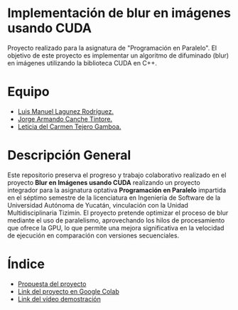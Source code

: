 #  Implementación de blur en imágenes usando CUDA
Proyecto realizado para la asignatura de "Programación en Paralelo". El objetivo de este proyecto es implementar un algoritmo de difuminado (blur) en imágenes utilizando la biblioteca CUDA en C++.

# Equipo
* [Luis Manuel Lagunez Rodríguez.](https://github.com/LuisLagunez)
* [Jorge Armando Canche Tintore.](https://github.com/ArmandoCanche)
* [Leticia del Carmen Tejero Gamboa.](https://github.com/LeticiaTejeroGamboa2401)

# Descripción General
Este repositorio preserva el progreso y trabajo colaborativo realizado en el proyecto **Blur en Imágenes usando CUDA** realizando un proyecto integrador para la asignatura optativa **Programación en Paralelo** impartida en el séptimo semestre de la licenciatura en Ingeniería de Software de la Universidad Autónoma de Yucatán, vinculación con la Unidad Multidisciplinaria Tizimín. El proyecto pretende optimizar el proceso de blur mediante el uso de paralelismo, aprovechando los hilos de procesamiento que ofrece la GPU, lo que permite una mejora significativa en la velocidad de ejecución en comparación con versiones secuenciales.

# Índice
* [Propuesta del proyecto](Propuesta_Proyecto_PP.pdf)
* [Link del proyecto en Google Colab](link_herexdxd)
* [Link del vídeo demostración](link_here_tooxdxd)
